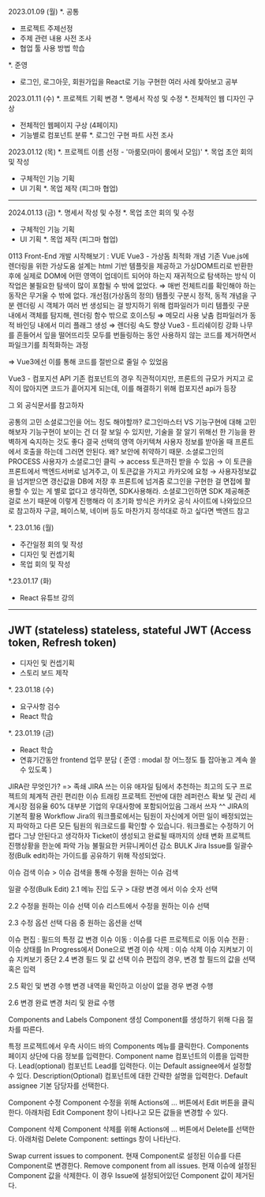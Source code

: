 2023.01.09 (월)
*. 공통
- 프로젝트 주제선정
- 주제 관련 내용 사전 조사
- 협업 툴 사용 방법 학습

*. 준영
- 로그인, 로그아웃, 회원가입을 React로 기능 구현한 여러 사례 찾아보고 공부


2023.01.11 (수)
*. 프로젝트 기획 변경
*. 명세서 작성 및 수정
*. 전체적인 웹 디자인 구상
 - 전체적인 웹페이지 구상 (4페이지)
 - 기능별로 컴포넌트 분류
*. 로그인 구현 파트 사전 조사

2023.01.12 (목)
*. 프로젝트 이름 선정 - '마룸모(마이 룸에서 모임)'
*. 목업 초안 회의 및 작성
 - 구체적인 기능 기획
 - UI 기획
*. 목업 제작 (피그마 협업)

---
2024.01.13 (금)
*. 명세서 작성 및 수정
*. 목업 초안 회의 및 수정
 - 구체적인 기능 기획
 - UI 기획
*. 목업 제작 (피그마 협업)

0113 Front-End 개발 시작해보기 : VUE
Vue3 - 가상돔 최적화
개념
기존 Vue.js에 렌더링을 위한 가상도움 설계는 html 기반 템플릿을 제공하고 가상DOM트리로 반환한 후에 실제로 DOM에 어떤 영역이 업데이트 되어야 하는지 재귀적으로 탐색하는 방식
이 작업은 불필요한 탐색이 많이 포함될 수 밖에 없었다. ⇒ 매번 전체트리를 확인해야 하는 동작은 무거울 수 밖에 없다.
개선점(가상돔의 정의)
템플릿 구분시 정적, 동적 개념을 구분
렌더링 시 객체가 여러 번 생성되는 걸 방지하기 위해 컴파일러가 미리 템플릿 구문 내에서 객체를 탐지해, 렌더링 함수 밖으로 호이스팅 ⇒ 메모리 사용 낮춤
컴파일러가 동적 바인딩 내에서 미리 플래그 생성 ⇒ 렌더링 속도 향상
Vue3 - 트리쉐이킹 강화
나무를 흔들어서 잎을 떨어뜨리듯 모두를 번들링하는 동안 사용하지 않는 코드를 제거하면서 파일크기를 최적화하는 과정

⇒ Vue3에선 이를 통해 코드를 절반으로 줄일 수 있었음

Vue3 - 컴포지션 API
기존 컴포넌트의 경우 직관적이지만, 프론트의 규모가 커지고 로직이 많아지면 코드가 흩어지게 되는데, 이를 해결하기 위해 컴포지션 api가 등장

그 외 공식문서를 참고하자 

공통의 고민
소셜로그인을 어느 정도 해야할까?
로그인마스터 VS 기능구현에 대해 고민해보자
기능구현이 보이는 건 더 잘 보일 수 있지만, 기술을 잘 알기 위해선 한 기능을 완벽하게 숙지하는 것도 좋다
결국 선택의 영역
아키텍쳐
사용자 정보를 받아올 때 프론트에서 호출을 하는데 그러면 안된다. 왜?
보안에 취약하기 때문.
소셜로그인의 PROCESS
사용자가 소셜로그인 클릭 → access 토큰까진 받을 수 있음 → 이 토큰을 프론트에서 백엔드서버로 넘겨주고, 이 토큰값을 가지고 카카오에 요청 → 사용자정보값을 넘겨받으면 갱신값을 DB에 저장 후 프론트에 넘겨줌
로그인을 구현한 걸 면접에 활용할 수 있는 게 별로 없다고 생각하면, SDK사용해라.
소셜로그인하면 SDK 제공해준 걸로 쓰기 때문에 이렇게 진행해라
이 초기화 방식은 카카오 공식 사이트에 나와있으므로 참고하자
구글, 페이스북, 네이버 등도 마찬가지
정석대로 하고 싶다면 백엔드 참고


*. 23.01.16 (월)
- 주간일정 회의 및 작성
- 디자인 및 컨셉기획
- 목업 회의 및 작성

*.23.01.17 (화)
- React 유튜브 강의
---
JWT (stateless)
stateless, stateful
JWT (Access token, Refresh token)
---
- 디자인 및 컨셉기획
- 스토리 보드 제작

*. 23.01.18 (수)
- 요구사항 검수
- React 학습

*. 23.01.19 (금)
- React 학습
- 연휴기간동안 frontend 업무 분담
( 준영 : modal 창 어느정도 틀 잡아놓고 계속 쓸 수 있도록 )

JIRA란 무엇인가? => 족쇄
JIRA 쓰는 이유
애자일 팀에서 추천하는 최고의 도구
프로젝트의 체계적 관린
편리한 이슈 트래킹
프로젝트 전반에 대한 레퍼런스 확보 및 관리
세계시장 점유율 60%
대부분 기업의 우대사항에 포함되어있음 그래서 쓰자 ^^
JIRA의 기본적 활용
Workflow
Jira의 워크플로에서는 팀원이 자신에게 어떤 일이 배정되었는지 파악하고 다른 모든 팀원의 워크로드를 확인할 수 있습니다.
워크플로는 수정하기 어렵다 그냥 안된다고 생각하자
Ticket이 생성되고 완료될 때까지의 상태 변화
프로젝트 진행상황을 한눈에 파악 가능
불필요한 커뮤니케이션 감소
BULK
Jira Issue를 일괄수정(Bulk edit)하는 가이드를 공유하기 위해 작성되었다. 

이슈 검색
이슈 > 이슈 검색을 통해 수정을 원하는 이슈 검색

일괄 수정(Bulk Edit)
2.1 메뉴 진입
도구 > 대량 변경 에서 이슈 숫자 선택

2.2 수정을 원하는 이슈 선택
이슈 리스트에서 수정을 원하는 이슈 선택 

2.3 수정 옵션 선택
다음 중 원하는 옵션을 선택

이슈 편집 : 필드의 특정 값 변경
이슈 이동 : 이슈를 다른 프로젝트로 이동
이슈 전환 : 이슈 상태를 In Progress에서 Done으로 변경
이슈 삭제 : 이슈 삭제
이슈 지켜보기
이슈 지켜보기 중단
2.4 변경 필드 및 값 선택
이슈 편집의 경우, 변경 할 필드의 값을 선택 혹은 입력

2.5 확인 및 변경 수행
변경 내역을 확인하고 이상이 없을 경우 변경 수행

2.6 변경 완료
변경 처리 및 완료 수행

Components and Labels
Component 생성
Component를 생성하기 위해 다음 절차를 따른다. 

특정 프로젝트에서 우측 사이드 바의 Components 메뉴를 클릭한다. 
Components 페이지 상단에 다음 정보를 입력한다. 
Component name
컴포넌트의 이름을 입력한다.
Lead(optional)
컴포넌트 Lead를 입력한다. 이는 Default assignee에서 설정할 수 있다.
Description(Optional)
컴포넌트에 대한 간략한 설명을 입력한다. 
Default assignee
기본 담당자를 선택한다.

Component 수정
Component 수정을 위해 Actions에 ... 버튼에서 Edit 버튼을 클릭한다. 아래처럼 Edit Component 창이 나타나고 모든 값들을 변경할 수 있다. 

Component 삭제
Component 삭제를 위해 Actions에 ... 버튼에서 Delete를 선택한다. 아래처럼 Delete Component: settings 창이 나타난다. 

Swap current issues to component.
현재 Component로 설정된 이슈를 다른 Component로 변경한다. 
Remove component from all issues.
현재 이슈에 설정된 Component 값을 삭제한다. 
이 경우 Issue에 설정되어있던 Component 값이 제거된다. 